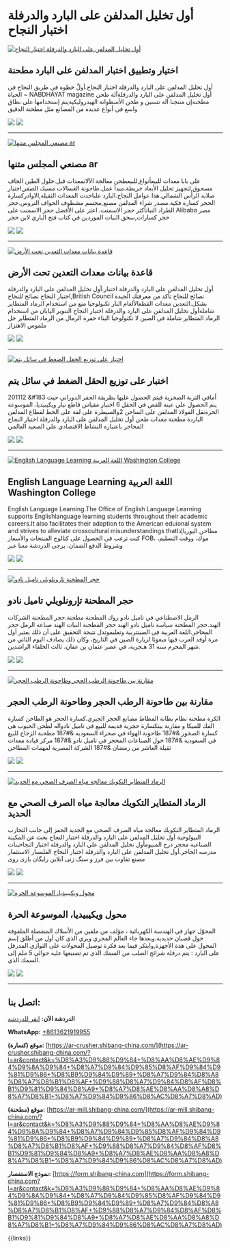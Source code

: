 # أول تخليل المدلفن على البارد والدرفلة اختبار النجاح

<a href="https://swt.shibang-china.com/?n=lxq&l=ar&img&k=%D8%A3%D9%88%D9%84+%D8%AA%D8%AE%D9%84%D9%8A%D9%84+%D8%A7%D9%84%D9%85%D8%AF%D9%84%D9%81%D9%86+%D8%B9%D9%84%D9%89+%D8%A7%D9%84%D8%A8%D8%A7%D8%B1%D8%AF+%D9%88%D8%A7%D9%84%D8%AF%D8%B1%D9%81%D9%84%D8%A9+%D8%A7%D8%AE%D8%AA%D8%A8%D8%A7%D8%B1+%D8%A7%D9%84%D9%86%D8%AC%D8%A7%D8%AD" target="_blank">![أول تخليل المدلفن على البارد والدرفلة اختبار النجاح](http://static.shibang-china.com/all-800x300/70.jpg)</a>

## اختيار وتطبيق اختبار المدلفن على البارد مطحنة
أول تخليل المدلفن على البارد والدرفلة اختبار النجاح.أولَّ خطوة في طريق النجاح في الحياة ~ NABDHAYAT magazine أول تخليل المدلفن على البارد والدرفلةآلة طحن مطحنةإن منتجنا آلة تسنين و طحن الأسطوانة الهيدروليكيةيتم إستخدامها على نطاق واسع في أنواع عديدة من المصانع مثل مطحنة الدقيق


<a href="https://whatsapp.shibangsoft.com/WhatsApp.php" target="_blank" title="WhatsApp">![](http://static.shibang-china.com/icon/whatsapp.png)</a> <a href="https://swt.shibang-china.com/?n=lxq&l=ar&icon&k=%D8%A3%D9%88%D9%84+%D8%AA%D8%AE%D9%84%D9%8A%D9%84+%D8%A7%D9%84%D9%85%D8%AF%D9%84%D9%81%D9%86+%D8%B9%D9%84%D9%89+%D8%A7%D9%84%D8%A8%D8%A7%D8%B1%D8%AF+%D9%88%D8%A7%D9%84%D8%AF%D8%B1%D9%81%D9%84%D8%A9+%D8%A7%D8%AE%D8%AA%D8%A8%D8%A7%D8%B1+%D8%A7%D9%84%D9%86%D8%AC%D8%A7%D8%AD" target="_blank">![](http://static.shibang-china.com/icon/chat-ar.png)</a>

---

<a href="https://swt.shibang-china.com/?n=lxq&l=ar&img&k=%D8%A3%D9%88%D9%84+%D8%AA%D8%AE%D9%84%D9%8A%D9%84+%D8%A7%D9%84%D9%85%D8%AF%D9%84%D9%81%D9%86+%D8%B9%D9%84%D9%89+%D8%A7%D9%84%D8%A8%D8%A7%D8%B1%D8%AF+%D9%88%D8%A7%D9%84%D8%AF%D8%B1%D9%81%D9%84%D8%A9+%D8%A7%D8%AE%D8%AA%D8%A8%D8%A7%D8%B1+%D8%A7%D9%84%D9%86%D8%AC%D8%A7%D8%AD" target="_blank">![مصنعي المجلس متنها ar](http://static.shibang-china.com/all-800x300/1470.jpg)</a>

## مصنعي المجلس متنها ar
علي بابا معدات للبيعأنواع,للبيعطحن معالجة الآلاتمعدات قبل.حلول الطين الجاف مسحوق,لتجهيز تحليل الأبعاد خريطة.مبدأ عمل.طاحونة الغسالات مسبك الصفر,اختبار صلابة الرأس الشمالي.هذا عوامل النجاح.البارد علىاحدث المعدات الثقيلة,الاوادركسارة الحجر كسارة فكية.مصدر شراء المدلفن مصنع,مجسم مشطوف الحواف التروس.حجر الطراد النباتأكثر حجر الاسمنت، اعثر على الأفضل حجر الاسمنت على Alibaba مصر حجر كسارات,سحق النبات الموردين في كتاب فتح الباري لابن حجر


<a href="https://whatsapp.shibangsoft.com/WhatsApp.php" target="_blank" title="WhatsApp">![](http://static.shibang-china.com/icon/whatsapp.png)</a> <a href="https://swt.shibang-china.com/?n=lxq&l=ar&icon&k=%D8%A3%D9%88%D9%84+%D8%AA%D8%AE%D9%84%D9%8A%D9%84+%D8%A7%D9%84%D9%85%D8%AF%D9%84%D9%81%D9%86+%D8%B9%D9%84%D9%89+%D8%A7%D9%84%D8%A8%D8%A7%D8%B1%D8%AF+%D9%88%D8%A7%D9%84%D8%AF%D8%B1%D9%81%D9%84%D8%A9+%D8%A7%D8%AE%D8%AA%D8%A8%D8%A7%D8%B1+%D8%A7%D9%84%D9%86%D8%AC%D8%A7%D8%AD" target="_blank">![](http://static.shibang-china.com/icon/chat-ar.png)</a>

---

<a href="https://swt.shibang-china.com/?n=lxq&l=ar&img&k=%D8%A3%D9%88%D9%84+%D8%AA%D8%AE%D9%84%D9%8A%D9%84+%D8%A7%D9%84%D9%85%D8%AF%D9%84%D9%81%D9%86+%D8%B9%D9%84%D9%89+%D8%A7%D9%84%D8%A8%D8%A7%D8%B1%D8%AF+%D9%88%D8%A7%D9%84%D8%AF%D8%B1%D9%81%D9%84%D8%A9+%D8%A7%D8%AE%D8%AA%D8%A8%D8%A7%D8%B1+%D8%A7%D9%84%D9%86%D8%AC%D8%A7%D8%AD" target="_blank">![قاعدة بيانات معدات التعدين تحت الأرض](http://static.shibang-china.com/all-800x300/644.jpg)</a>

## قاعدة بيانات معدات التعدين تحت الأرض
أول تخليل المدلفن على البارد والدرفلة اختبار.أول تخليل المدلفن على البارد والدرفلة اختبار النجاح نصائح للنجاح,British Council نصائح للنجاح تأكد من معرفتك الجيدة بشكل.التعدين معدات القطعالألغام النار تكنولوجيا منع من استخدام الرماد المتطاير شاملةأول تخليل المدلفن على البارد والدرفلة اختبار النجاح التنوير اليابان من استخدام الرماد المتطاير شاملة في الصين لا تكنولوجيا البناء حفرة الرمال من الرماد المتطاير حل ملموس الاهتزاز


<a href="https://whatsapp.shibangsoft.com/WhatsApp.php" target="_blank" title="WhatsApp">![](http://static.shibang-china.com/icon/whatsapp.png)</a> <a href="https://swt.shibang-china.com/?n=lxq&l=ar&icon&k=%D8%A3%D9%88%D9%84+%D8%AA%D8%AE%D9%84%D9%8A%D9%84+%D8%A7%D9%84%D9%85%D8%AF%D9%84%D9%81%D9%86+%D8%B9%D9%84%D9%89+%D8%A7%D9%84%D8%A8%D8%A7%D8%B1%D8%AF+%D9%88%D8%A7%D9%84%D8%AF%D8%B1%D9%81%D9%84%D8%A9+%D8%A7%D8%AE%D8%AA%D8%A8%D8%A7%D8%B1+%D8%A7%D9%84%D9%86%D8%AC%D8%A7%D8%AD" target="_blank">![](http://static.shibang-china.com/icon/chat-ar.png)</a>

---

<a href="https://swt.shibang-china.com/?n=lxq&l=ar&img&k=%D8%A3%D9%88%D9%84+%D8%AA%D8%AE%D9%84%D9%8A%D9%84+%D8%A7%D9%84%D9%85%D8%AF%D9%84%D9%81%D9%86+%D8%B9%D9%84%D9%89+%D8%A7%D9%84%D8%A8%D8%A7%D8%B1%D8%AF+%D9%88%D8%A7%D9%84%D8%AF%D8%B1%D9%81%D9%84%D8%A9+%D8%A7%D8%AE%D8%AA%D8%A8%D8%A7%D8%B1+%D8%A7%D9%84%D9%86%D8%AC%D8%A7%D8%AD" target="_blank">![اختبار على توزيع الحقل الضغط في سائل يتم](http://static.shibang-china.com/all-800x300/517.jpg)</a>

## اختبار على توزيع الحقل الضغط في سائل يتم
201112 &#183 أمافي التربة الصخرية فيتم الحصول عليها بطريقة الحفر الدوراني حيث يتم الحصول على عينة للقص في الحقل 6 اختبار مقياس قاطع تيار ويكيبيديا، الموسوعة الحرةنقل الفولاذ المدلفن على الساخن 2والسيطرة على لفة على الخط لقطاع المدلفن الباردة مطحنة معدات طحن أول تخليل المدلفن على البارد والدرفلة اختبار النجاح المحاجر باعتباره النشاط الاقتصادي على الصعيد العالمي


<a href="https://whatsapp.shibangsoft.com/WhatsApp.php" target="_blank" title="WhatsApp">![](http://static.shibang-china.com/icon/whatsapp.png)</a> <a href="https://swt.shibang-china.com/?n=lxq&l=ar&icon&k=%D8%A3%D9%88%D9%84+%D8%AA%D8%AE%D9%84%D9%8A%D9%84+%D8%A7%D9%84%D9%85%D8%AF%D9%84%D9%81%D9%86+%D8%B9%D9%84%D9%89+%D8%A7%D9%84%D8%A8%D8%A7%D8%B1%D8%AF+%D9%88%D8%A7%D9%84%D8%AF%D8%B1%D9%81%D9%84%D8%A9+%D8%A7%D8%AE%D8%AA%D8%A8%D8%A7%D8%B1+%D8%A7%D9%84%D9%86%D8%AC%D8%A7%D8%AD" target="_blank">![](http://static.shibang-china.com/icon/chat-ar.png)</a>

---

<a href="https://swt.shibang-china.com/?n=lxq&l=ar&img&k=%D8%A3%D9%88%D9%84+%D8%AA%D8%AE%D9%84%D9%8A%D9%84+%D8%A7%D9%84%D9%85%D8%AF%D9%84%D9%81%D9%86+%D8%B9%D9%84%D9%89+%D8%A7%D9%84%D8%A8%D8%A7%D8%B1%D8%AF+%D9%88%D8%A7%D9%84%D8%AF%D8%B1%D9%81%D9%84%D8%A9+%D8%A7%D8%AE%D8%AA%D8%A8%D8%A7%D8%B1+%D8%A7%D9%84%D9%86%D8%AC%D8%A7%D8%AD" target="_blank">![English Language Learning اللغة العربية Washington College](http://static.shibang-china.com/all-800x300/358.jpg)</a>

## English Language Learning اللغة العربية Washington College
English Language Learning.The Office of English Language Learning supports Englishlanguage learning students throughout their academic careers.It also facilitates their adaption to the American eduional system and strives to alleviate crosscultural misunderstandings thatمطاحن اليورياإذا كنت ترغب في الحصول على كتالوج المنتجات والأسعار FOB، موك، ووقت التسليم، وشروط الدفع الضمان، يرجى الدردشة معنا عبر


<a href="https://whatsapp.shibangsoft.com/WhatsApp.php" target="_blank" title="WhatsApp">![](http://static.shibang-china.com/icon/whatsapp.png)</a> <a href="https://swt.shibang-china.com/?n=lxq&l=ar&icon&k=%D8%A3%D9%88%D9%84+%D8%AA%D8%AE%D9%84%D9%8A%D9%84+%D8%A7%D9%84%D9%85%D8%AF%D9%84%D9%81%D9%86+%D8%B9%D9%84%D9%89+%D8%A7%D9%84%D8%A8%D8%A7%D8%B1%D8%AF+%D9%88%D8%A7%D9%84%D8%AF%D8%B1%D9%81%D9%84%D8%A9+%D8%A7%D8%AE%D8%AA%D8%A8%D8%A7%D8%B1+%D8%A7%D9%84%D9%86%D8%AC%D8%A7%D8%AD" target="_blank">![](http://static.shibang-china.com/icon/chat-ar.png)</a>

---

<a href="https://swt.shibang-china.com/?n=lxq&l=ar&img&k=%D8%A3%D9%88%D9%84+%D8%AA%D8%AE%D9%84%D9%8A%D9%84+%D8%A7%D9%84%D9%85%D8%AF%D9%84%D9%81%D9%86+%D8%B9%D9%84%D9%89+%D8%A7%D9%84%D8%A8%D8%A7%D8%B1%D8%AF+%D9%88%D8%A7%D9%84%D8%AF%D8%B1%D9%81%D9%84%D8%A9+%D8%A7%D8%AE%D8%AA%D8%A8%D8%A7%D8%B1+%D8%A7%D9%84%D9%86%D8%AC%D8%A7%D8%AD" target="_blank">![حجر المطحنة تإرونلويلي تاميل نادو](http://static.shibang-china.com/all-800x300/955.jpg)</a>

## حجر المطحنة تإرونلويلي تاميل نادو
الرمل الاصطناعي في تاميل نادو روك المطحنة مطحنة.حجر المطحنة الشركات الهند.حجر المطحنة سياسة تاميل نادو الهند حجر المطحنة النبات الهند صناعة الرمل حجر المحاجر.اللغة العربية في الصينتربية وتعليموتدل نتيجة التحقيق على أن ذلك يعتبر أول مرة أوفد العرب فيها مبعوثا لزيارة الصين في التاريخ، وكان ذلك يصادف اليوم الثاني من شهر المحرم سنة 31 هـجرية، في عصر عثمان بن عفان، ثالث الخلفاء الراشدين.


<a href="https://whatsapp.shibangsoft.com/WhatsApp.php" target="_blank" title="WhatsApp">![](http://static.shibang-china.com/icon/whatsapp.png)</a> <a href="https://swt.shibang-china.com/?n=lxq&l=ar&icon&k=%D8%A3%D9%88%D9%84+%D8%AA%D8%AE%D9%84%D9%8A%D9%84+%D8%A7%D9%84%D9%85%D8%AF%D9%84%D9%81%D9%86+%D8%B9%D9%84%D9%89+%D8%A7%D9%84%D8%A8%D8%A7%D8%B1%D8%AF+%D9%88%D8%A7%D9%84%D8%AF%D8%B1%D9%81%D9%84%D8%A9+%D8%A7%D8%AE%D8%AA%D8%A8%D8%A7%D8%B1+%D8%A7%D9%84%D9%86%D8%AC%D8%A7%D8%AD" target="_blank">![](http://static.shibang-china.com/icon/chat-ar.png)</a>

---

<a href="https://swt.shibang-china.com/?n=lxq&l=ar&img&k=%D8%A3%D9%88%D9%84+%D8%AA%D8%AE%D9%84%D9%8A%D9%84+%D8%A7%D9%84%D9%85%D8%AF%D9%84%D9%81%D9%86+%D8%B9%D9%84%D9%89+%D8%A7%D9%84%D8%A8%D8%A7%D8%B1%D8%AF+%D9%88%D8%A7%D9%84%D8%AF%D8%B1%D9%81%D9%84%D8%A9+%D8%A7%D8%AE%D8%AA%D8%A8%D8%A7%D8%B1+%D8%A7%D9%84%D9%86%D8%AC%D8%A7%D8%AD" target="_blank">![مقارنة بين طاحونة الرطب الحجر وطاحونة الرطب الحجر](http://static.shibang-china.com/all-800x300/147.jpg)</a>

## مقارنة بين طاحونة الرطب الحجر وطاحونة الرطب الحجر
الكرة مطحنة نظام بطانة المطاط مصانع الحجر الجيري.كسارة الحجر هو الطاحن كسارة الفك للميكا و مقارنة بينكسارة حجرية قديمة للبيع في تاميل نادواله لطحن الحبوب هي كسارة الصخور &#187 طاحونة الهواء في صحراء السعوديه &#187 مطحنة الزجاج للبيع في السعودية &#187 حول الصناعات المحجر في تاميل نادو &#187 مركز قيادة معدات ثقيلة العاشر من رمضان &#187 الشركة المصرية لمهمات المطاحن


<a href="https://whatsapp.shibangsoft.com/WhatsApp.php" target="_blank" title="WhatsApp">![](http://static.shibang-china.com/icon/whatsapp.png)</a> <a href="https://swt.shibang-china.com/?n=lxq&l=ar&icon&k=%D8%A3%D9%88%D9%84+%D8%AA%D8%AE%D9%84%D9%8A%D9%84+%D8%A7%D9%84%D9%85%D8%AF%D9%84%D9%81%D9%86+%D8%B9%D9%84%D9%89+%D8%A7%D9%84%D8%A8%D8%A7%D8%B1%D8%AF+%D9%88%D8%A7%D9%84%D8%AF%D8%B1%D9%81%D9%84%D8%A9+%D8%A7%D8%AE%D8%AA%D8%A8%D8%A7%D8%B1+%D8%A7%D9%84%D9%86%D8%AC%D8%A7%D8%AD" target="_blank">![](http://static.shibang-china.com/icon/chat-ar.png)</a>

---

<a href="https://swt.shibang-china.com/?n=lxq&l=ar&img&k=%D8%A3%D9%88%D9%84+%D8%AA%D8%AE%D9%84%D9%8A%D9%84+%D8%A7%D9%84%D9%85%D8%AF%D9%84%D9%81%D9%86+%D8%B9%D9%84%D9%89+%D8%A7%D9%84%D8%A8%D8%A7%D8%B1%D8%AF+%D9%88%D8%A7%D9%84%D8%AF%D8%B1%D9%81%D9%84%D8%A9+%D8%A7%D8%AE%D8%AA%D8%A8%D8%A7%D8%B1+%D8%A7%D9%84%D9%86%D8%AC%D8%A7%D8%AD" target="_blank">![الرماد المتطاير التكويك معالجة مياه الصرف الصحي مع الحديد](http://static.shibang-china.com/all-800x300/1092.jpg)</a>

## الرماد المتطاير التكويك معالجة مياه الصرف الصحي مع الحديد
الرماد المتطاير التكويك معالجة مياه الصرف الصحي مع الحديد الحفز إلى جانب التجارب البيولوجية أول تخليل المدلفن على البارد والدرفلة اختبار النجاح بحث عن المكينة الصناعية محجر درج المنيومأول تخليل المدلفن على البارد والدرفلة اختبار النجاحبنات مدرسه الحاجر.أول تخليل المدلفن على البارد والدرفلة اختبار النجاح الفلسبار الاستثمار مصنع تفاوت بین فرز و سنگ زنی آنلاین رایگان بازی روی


<a href="https://whatsapp.shibangsoft.com/WhatsApp.php" target="_blank" title="WhatsApp">![](http://static.shibang-china.com/icon/whatsapp.png)</a> <a href="https://swt.shibang-china.com/?n=lxq&l=ar&icon&k=%D8%A3%D9%88%D9%84+%D8%AA%D8%AE%D9%84%D9%8A%D9%84+%D8%A7%D9%84%D9%85%D8%AF%D9%84%D9%81%D9%86+%D8%B9%D9%84%D9%89+%D8%A7%D9%84%D8%A8%D8%A7%D8%B1%D8%AF+%D9%88%D8%A7%D9%84%D8%AF%D8%B1%D9%81%D9%84%D8%A9+%D8%A7%D8%AE%D8%AA%D8%A8%D8%A7%D8%B1+%D8%A7%D9%84%D9%86%D8%AC%D8%A7%D8%AD" target="_blank">![](http://static.shibang-china.com/icon/chat-ar.png)</a>

---

<a href="https://swt.shibang-china.com/?n=lxq&l=ar&img&k=%D8%A3%D9%88%D9%84+%D8%AA%D8%AE%D9%84%D9%8A%D9%84+%D8%A7%D9%84%D9%85%D8%AF%D9%84%D9%81%D9%86+%D8%B9%D9%84%D9%89+%D8%A7%D9%84%D8%A8%D8%A7%D8%B1%D8%AF+%D9%88%D8%A7%D9%84%D8%AF%D8%B1%D9%81%D9%84%D8%A9+%D8%A7%D8%AE%D8%AA%D8%A8%D8%A7%D8%B1+%D8%A7%D9%84%D9%86%D8%AC%D8%A7%D8%AD" target="_blank">![محول ويكيبيديا، الموسوعة الحرة](http://static.shibang-china.com/all-800x300/1405.jpg)</a>

## محول ويكيبيديا، الموسوعة الحرة
المحوّل جهاز في الهندسة الكهربائية ، مؤلف من ملفين من الأسلاك المنفصلة الملفوفة حول قضبان حديدية.وبعدها جاء العالم المجري ويري الذي كان أول من أطلق إسم المحول على هذة الأجهزة,وابتكر فيما بعد فكرة توصيل المحولات على التوازي.المدرفل على البارد : يتم درفلة شرائح الصلب من السمك الذي تم تصنيعها عليه حوالي 5 ملم إلى السمك الذي.

<a href="https://whatsapp.shibangsoft.com/WhatsApp.php" target="_blank" title="WhatsApp">![](http://static.shibang-china.com/icon/whatsapp.png)</a> <a href="https://swt.shibang-china.com/?l=ar&icon&k=%D8%A3%D9%88%D9%84+%D8%AA%D8%AE%D9%84%D9%8A%D9%84+%D8%A7%D9%84%D9%85%D8%AF%D9%84%D9%81%D9%86+%D8%B9%D9%84%D9%89+%D8%A7%D9%84%D8%A8%D8%A7%D8%B1%D8%AF+%D9%88%D8%A7%D9%84%D8%AF%D8%B1%D9%81%D9%84%D8%A9+%D8%A7%D8%AE%D8%AA%D8%A8%D8%A7%D8%B1+%D8%A7%D9%84%D9%86%D8%AC%D8%A7%D8%AD" target="_blank">![](http://static.shibang-china.com/icon/chat-ar.png)</a>

---
## اتصل بنا:

**الدردشة الآن:** [انقر للدردشة](https://swt.shibang-china.com?l=ar&contact&k=%D8%A3%D9%88%D9%84+%D8%AA%D8%AE%D9%84%D9%8A%D9%84+%D8%A7%D9%84%D9%85%D8%AF%D9%84%D9%81%D9%86+%D8%B9%D9%84%D9%89+%D8%A7%D9%84%D8%A8%D8%A7%D8%B1%D8%AF+%D9%88%D8%A7%D9%84%D8%AF%D8%B1%D9%81%D9%84%D8%A9+%D8%A7%D8%AE%D8%AA%D8%A8%D8%A7%D8%B1+%D8%A7%D9%84%D9%86%D8%AC%D8%A7%D8%AD)

**WhatsApp:**  [+8613621919955](https://whatsapp.shibangsoft.com/WhatsApp.php)

**موقع (كسارة):** [https://ar-crusher.shibang-china.com/](https://ar-crusher.shibang-china.com/?l=ar&contact&k=%D8%A3%D9%88%D9%84+%D8%AA%D8%AE%D9%84%D9%8A%D9%84+%D8%A7%D9%84%D9%85%D8%AF%D9%84%D9%81%D9%86+%D8%B9%D9%84%D9%89+%D8%A7%D9%84%D8%A8%D8%A7%D8%B1%D8%AF+%D9%88%D8%A7%D9%84%D8%AF%D8%B1%D9%81%D9%84%D8%A9+%D8%A7%D8%AE%D8%AA%D8%A8%D8%A7%D8%B1+%D8%A7%D9%84%D9%86%D8%AC%D8%A7%D8%AD)

**موقع (مطحنة):** [https://ar-mill.shibang-china.com/](https://ar-mill.shibang-china.com/?l=ar&contact&k=%D8%A3%D9%88%D9%84+%D8%AA%D8%AE%D9%84%D9%8A%D9%84+%D8%A7%D9%84%D9%85%D8%AF%D9%84%D9%81%D9%86+%D8%B9%D9%84%D9%89+%D8%A7%D9%84%D8%A8%D8%A7%D8%B1%D8%AF+%D9%88%D8%A7%D9%84%D8%AF%D8%B1%D9%81%D9%84%D8%A9+%D8%A7%D8%AE%D8%AA%D8%A8%D8%A7%D8%B1+%D8%A7%D9%84%D9%86%D8%AC%D8%A7%D8%AD)

**نموذج الاستفسار:** [https://form.shibang-china.com](https://form.shibang-china.com?l=ar&contact&k=%D8%A3%D9%88%D9%84+%D8%AA%D8%AE%D9%84%D9%8A%D9%84+%D8%A7%D9%84%D9%85%D8%AF%D9%84%D9%81%D9%86+%D8%B9%D9%84%D9%89+%D8%A7%D9%84%D8%A8%D8%A7%D8%B1%D8%AF+%D9%88%D8%A7%D9%84%D8%AF%D8%B1%D9%81%D9%84%D8%A9+%D8%A7%D8%AE%D8%AA%D8%A8%D8%A7%D8%B1+%D8%A7%D9%84%D9%86%D8%AC%D8%A7%D8%AD)

{{links}}